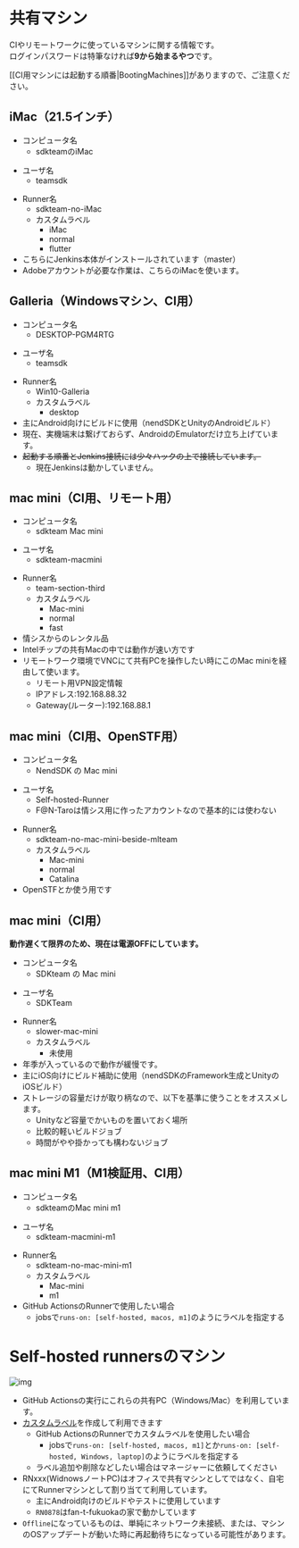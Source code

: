 # 共有マシン

CIやリモートワークに使っているマシンに関する情報です。  
ログインパスワードは特筆なければ**9から始まるやつ**です。

[[CI用マシンには起動する順番|BootingMachines]]がありますので、ご注意ください。


## iMac（21.5インチ）
- コンピュータ名
  - sdkteamのiMac
* ユーザ名
  * teamsdk
- Runner名
  - sdkteam-no-iMac
  - カスタムラベル
    - iMac
    - normal
    - flutter
- こちらにJenkins本体がインストールされています（master）
- Adobeアカウントが必要な作業は、こちらのiMacを使います。

## Galleria（Windowsマシン、CI用）
- コンピュータ名
  - DESKTOP-PGM4RTG
* ユーザ名
  * teamsdk
- Runner名
  - Win10-Galleria
  - カスタムラベル
    - desktop
- 主にAndroid向けにビルドに使用（nendSDKとUnityのAndroidビルド）
- 現在、実機端末は繋げておらず、AndroidのEmulatorだけ立ち上げています。
- ~~起動する順番とJenkins接続には少々ハックの上で接続しています。~~
  - 現在Jenkinsは動かしていません。

## mac mini（CI用、リモート用）
- コンピュータ名
  - sdkteam Mac mini
* ユーザ名
  * sdkteam-macmini
- Runner名
  - team-section-third
  - カスタムラベル
    - Mac-mini
    - normal
    - fast
- 情シスからのレンタル品
- Intelチップの共有Macの中では動作が速い方です
- リモートワーク環境でVNCにて共有PCを操作したい時にこのMac miniを経由して使います。
  - リモート用VPN設定情報
  - IPアドレス:192.168.88.32
  - Gateway(ルーター):192.168.88.1

## mac mini（CI用、OpenSTF用）
- コンピュータ名
  - NendSDK の Mac mini
* ユーザ名
  * Self-hosted-Runner
  * F@N-Taroは情シス用に作ったアカウントなので基本的には使わない
- Runner名
  - sdkteam-no-mac-mini-beside-mlteam
  - カスタムラベル
    - Mac-mini
    - normal
    - Catalina
- OpenSTFとか使う用です

## mac mini（CI用）
**動作遅くて限界のため、現在は電源OFFにしています。**
- コンピュータ名
  - SDKteam の Mac mini
* ユーザ名
  * SDKTeam
- Runner名
  - slower-mac-mini
  - カスタムラベル
    - 未使用
- 年季が入っているので動作が緩慢です。
- 主にiOS向けにビルド補助に使用（nendSDKのFramework生成とUnityのiOSビルド）
- ストレージの容量だけが取り柄なので、以下を基準に使うことをオススメします。
  - Unityなど容量でかいものを置いておく場所
  - 比較的軽いビルドジョブ
  - 時間がやや掛かっても構わないジョブ

## mac mini M1（M1検証用、CI用）
- コンピュータ名
  - sdkteamのMac mini m1
* ユーザ名
  * sdkteam-macmini-m1
- Runner名
  - sdkteam-no-mac-mini-m1
  - カスタムラベル
    - Mac-mini
    - m1
- GitHub ActionsのRunnerで使用したい場合
  - jobsで`runs-on: [self-hosted, macos, m1]`のようにラベルを指定する

# Self-hosted runnersのマシン
![img](https://user-images.githubusercontent.com/9563506/117904567-8f4b7a80-b30c-11eb-8a6d-a2987ba4b41d.png)

- GitHub Actionsの実行にこれらの共有PC（Windows/Mac）を利用しています。
- [カスタムラベル](https://docs.github.com/ja/actions/hosting-your-own-runners/using-labels-with-self-hosted-runners)を作成して利用できます
  - GitHub ActionsのRunnerでカスタムラベルを使用したい場合
    - jobsで`runs-on: [self-hosted, macos, m1]`とか`runs-on: [self-hosted, Windows, laptop]`のようにラベルを指定する
  - ラベル追加や削除などしたい場合はマネージャーに依頼してください
- RNxxx(WidnowsノートPC)はオフィスで共有マシンとしてではなく、自宅にてRunnerマシンとして割り当てて利用しています。
  - 主にAndroid向けのビルドやテストに使用しています
  - `RN0878`はfan-t-fukuokaの家で動かしています
- `Offline`になっているものは、単純にネットワーク未接続、または、マシンのOSアップデートが動いた時に再起動待ちになっている可能性があります。
